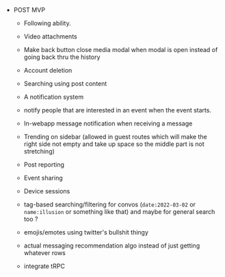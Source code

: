 - POST MVP
  - Following ability.
  - Video attachments
  - Make back button close media modal when modal is open instead of going back thru the history
      
  - Account deletion

  - Searching using post content

  - A notification system
  - notify people that are interested in an event when the event starts.
  - In-webapp message notification when receiving a message

  - Trending on sidebar (allowed in guest routes which will make the right side not empty and take up space so the middle part is not stretching)
  - Post reporting
  - Event sharing
  - Device sessions
  - tag-based searching/filtering for convos (`date:2022-03-02` or `name:illusion` or something like that) and maybe for general search too ?
  - emojis/emotes using twitter's bullshit thingy
  - actual messaging recommendation algo instead of just getting whatever rows
  - integrate tRPC
